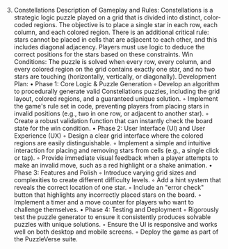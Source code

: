 3. Constellations
Description of Gameplay and Rules: Constellations is a strategic logic puzzle played on a grid that is divided into distinct, color-coded regions. The objective is to place a single star in each row, each column, and each colored region. There is an additional critical rule: stars cannot be placed in cells that are adjacent to each other, and this includes diagonal adjacency. Players must use logic to deduce the correct positions for the stars based on these constraints.
Win Conditions: The puzzle is solved when every row, every column, and every colored region on the grid contains exactly one star, and no two stars are touching (horizontally, vertically, or diagonally).
Development Plan:
    • Phase 1: Core Logic & Puzzle Generation
        ◦ Develop an algorithm to procedurally generate valid Constellations puzzles, including the grid layout, colored regions, and a guaranteed unique solution.
        ◦ Implement the game's rule set in code, preventing players from placing stars in invalid positions (e.g., two in one row, or adjacent to another star).
        ◦ Create a robust validation function that can instantly check the board state for the win condition.
    • Phase 2: User Interface (UI) and User Experience (UX)
        ◦ Design a clear grid interface where the colored regions are easily distinguishable.
        ◦ Implement a simple and intuitive interaction for placing and removing stars from cells (e.g., a single click or tap).
        ◦ Provide immediate visual feedback when a player attempts to make an invalid move, such as a red highlight or a shake animation.
    • Phase 3: Features and Polish
        ◦ Introduce varying grid sizes and complexities to create different difficulty levels.
        ◦ Add a hint system that reveals the correct location of one star.
        ◦ Include an "error check" button that highlights any incorrectly placed stars on the board.
        ◦ Implement a timer and a move counter for players who want to challenge themselves.
    • Phase 4: Testing and Deployment
        ◦ Rigorously test the puzzle generator to ensure it consistently produces solvable puzzles with unique solutions.
        ◦ Ensure the UI is responsive and works well on both desktop and mobile screens.
        ◦ Deploy the game as part of the PuzzleVerse suite.